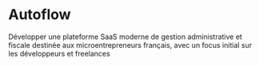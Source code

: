 # Autoflow
Développer une plateforme SaaS moderne de gestion administrative et fiscale destinée aux microentrepreneurs français, avec un focus initial sur les développeurs et freelances
